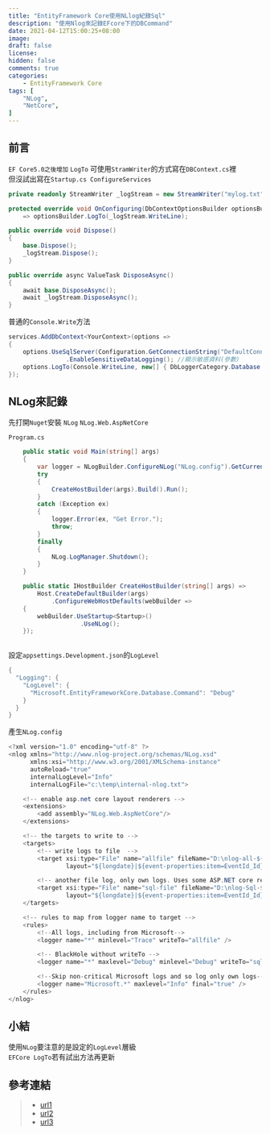 ```yaml
---
title: "EntityFramework Core使用NLlog紀錄Sql"
description: "使用Nlog來記錄EFcore下的DBCommand"
date: 2021-04-12T15:00:25+08:00
image: 
draft: false
license: 
hidden: false
comments: true
categories:
    - EntityFramework Core
tags: [
    "NLog",
    "NetCore",
]
---
```


## 前言
 
`EF Core5.0之後增加` `LogTo` 可使用`StramWriter`的方式寫在`DBContext.cs`裡  
但沒試出寫在`Startup.cs ConfigureServices`
```C#
private readonly StreamWriter _logStream = new StreamWriter("mylog.txt", append: true);

protected override void OnConfiguring(DbContextOptionsBuilder optionsBuilder)
    => optionsBuilder.LogTo(_logStream.WriteLine);

public override void Dispose()
{
    base.Dispose();
    _logStream.Dispose();
}

public override async ValueTask DisposeAsync()
{
    await base.DisposeAsync();
    await _logStream.DisposeAsync();
}
```  

普通的`Console.Write`方法
```C#
services.AddDbContext<YourContext>(options =>
{
    options.UseSqlServer(Configuration.GetConnectionString("DefaultConnection"))
                .EnableSensitiveDataLogging(); //顯示敏感資料(參數)
    options.LogTo(Console.WriteLine, new[] { DbLoggerCategory.Database.Name }, LogLevel.Information);
});
```

## NLog來記錄

先打開`Nuget`安裝
`NLog`
`NLog.Web.AspNetCore`  

`Program.cs`
```C#
    public static void Main(string[] args)
    {
        var logger = NLogBuilder.ConfigureNLog("NLog.config").GetCurrentClassLogger();
        try
        {
            CreateHostBuilder(args).Build().Run();
        }
        catch (Exception ex)
        {
            logger.Error(ex, "Get Error.");
            throw;
        }
        finally
        {
            NLog.LogManager.Shutdown();
        }
    }

    public static IHostBuilder CreateHostBuilder(string[] args) =>
        Host.CreateDefaultBuilder(args)
            .ConfigureWebHostDefaults(webBuilder =>
    {
        webBuilder.UseStartup<Startup>()
                    .UseNLog();
    });
        
```

設定`appsettings.Development.json`的`LogLevel`
```C#
{
  "Logging": {
    "LogLevel": {
      "Microsoft.EntityFrameworkCore.Database.Command": "Debug"
    }
  }
}
```

產生`NLog.config`
```C#
<?xml version="1.0" encoding="utf-8" ?>
<nlog xmlns="http://www.nlog-project.org/schemas/NLog.xsd"
      xmlns:xsi="http://www.w3.org/2001/XMLSchema-instance"
      autoReload="true"
      internalLogLevel="Info"
      internalLogFile="c:\temp\internal-nlog.txt">

	<!-- enable asp.net core layout renderers -->
	<extensions>
		<add assembly="NLog.Web.AspNetCore"/>
	</extensions>

	<!-- the targets to write to -->
	<targets>
		<!-- write logs to file  -->
		<target xsi:type="File" name="allfile" fileName="D:\nlog-all-${shortdate}.log"
				layout="${longdate}|${event-properties:item=EventId_Id}|${uppercase:${level}}|${logger}|${message} ${exception:format=tostring}" />

		<!-- another file log, only own logs. Uses some ASP.NET core renderers -->
		<target xsi:type="File" name="sql-file" fileName="D:\nlog-Sql-${shortdate}.log"
				layout="${longdate}|${event-properties:item=EventId_Id}|${uppercase:${level}}|${logger}|${message} ${exception:format=tostring}|url: ${aspnet-request-url}|action: ${aspnet-mvc-action}" />
	</targets>

	<!-- rules to map from logger name to target -->
	<rules>
		<!--All logs, including from Microsoft-->
		<logger name="*" minlevel="Trace" writeTo="allfile" />

		<!-- BlackHole without writeTo -->
		<logger name="*" maxlevel="Debug" minlevel="Debug" writeTo="sql-file" />

		<!--Skip non-critical Microsoft logs and so log only own logs-->
		<logger name="Microsoft.*" maxlevel="Info" final="true" />
	</rules>
</nlog>
```

## 小結

使用`NLog`要注意的是設定的`LogLevel`層級  
`EFCore LogTo`若有試出方法再更新  


## 參考連結

>* [url1](https://docs.microsoft.com/zh-tw/ef/core/logging-events-diagnostics/simple-logging)
>* [url2](https://blog.miniasp.com/post/2020/12/12/Logging-in-Entity-Framework-Core)
>* [url3](https://dotblogs.com.tw/Null/2020/04/14/210320)